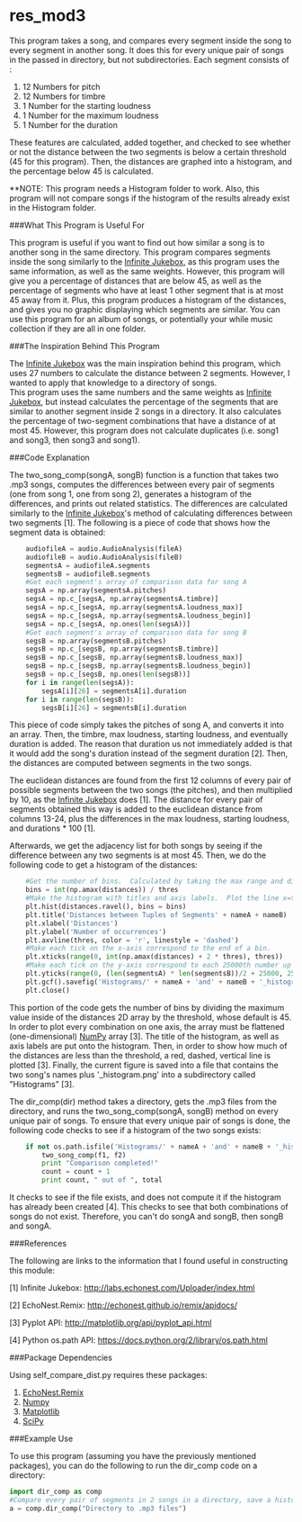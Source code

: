 # res_mod3

This program takes a song, and compares every segment inside the song to every segment in another song. It does this for every
unique pair of songs in the passed in directory, but not subdirectories.  Each segment consists of :

1. 12 Numbers for pitch
2. 12 Numbers for timbre
3. 1 Number for the starting loudness
4. 1 Number for the maximum loudness
5. 1 Number for the duration

These features are calculated, added together, and checked to see whether or not the distance between the two segments is
below a certain threshold (45 for this program).  Then, the distances are graphed into a histogram, and the percentage below
45 is calculated.

**NOTE: This program needs a Histogram folder to work.  Also, this program will not compare songs if the histogram of 
the results already exist in the Histogram folder.

###What This Program is Useful For

This program is useful if you want to find out how similar a song is to another song in the same directory.  This program 
compares segments inside the song similarly to the [Infinite Jukebox], as this program uses the same information, as well as 
the same weights.  However, this program will give you a percentage of distances that are below 45, as well as the percentage
of segments who have at least 1 other segment that is at most 45 away from it.  Plus, this program produces a histogram of the
distances, and gives you no graphic displaying which segments are similar.  You can use this program for an album of songs, 
or potentially your while music collection if they are all in one folder.

###The Inspiration Behind This Program

The [Infinite Jukebox] was the main inspiration behind this program, which uses 27 numbers to calculate the distance between
2 segments.  However, I wanted to apply that knowledge to a directory of songs.  
This program uses the same numbers and the same weights as [Infinite Jukebox], but instead calculates the percentage of the segments that are
similar to another segment inside 2 songs in a directory.  It also calculates the percentage of two-segment combinations that have a 
distance of at most 45.  However, this program does not calculate duplicates (i.e. song1 and song3, then song3 and song1).

###Code Explanation

The two_song_comp(songA, songB) function is a function that takes two .mp3 songs, computes the differences between every pair of
segments (one from song 1, one from song 2), generates a histogram of the differences, and prints out related statistics.
The differences are calculated similarly to the [Infinite Jukebox]'s method of calculating differences between two
segments [1].  The following is a piece of code that shows how the segment data is obtained:

```python
    audiofileA = audio.AudioAnalysis(fileA)
    audiofileB = audio.AudioAnalysis(fileB)
    segmentsA = audiofileA.segments
    segmentsB = audiofileB.segments
    #Get each segment's array of comparison data for song A
    segsA = np.array(segmentsA.pitches)
    segsA = np.c_[segsA, np.array(segmentsA.timbre)]
    segsA = np.c_[segsA, np.array(segmentsA.loudness_max)]
    segsA = np.c_[segsA, np.array(segmentsA.loudness_begin)]
    segsA = np.c_[segsA, np.ones(len(segsA))]
    #Get each segment's array of comparison data for song B
    segsB = np.array(segmentsB.pitches)
    segsB = np.c_[segsB, np.array(segmentsB.timbre)]
    segsB = np.c_[segsB, np.array(segmentsB.loudness_max)]
    segsB = np.c_[segsB, np.array(segmentsB.loudness_begin)]
    segsB = np.c_[segsB, np.ones(len(segsB))]
    for i in range(len(segsA)):
        segsA[i][26] = segmentsA[i].duration
    for i in range(len(segsB)):
        segsB[i][26] = segmentsB[i].duration
```

This piece of code simply takes the pitches of song A, and converts it into an array.  Then, the timbre, max loudness, starting
loudness, and eventually duration is added.  The reason that duration us not immediately added is that it would add the song's
duration instead of the segment duration [2].  Then, the distances are computed between segments in the two songs.

The euclidean distances are found from the first 12 columns of every pair of possible segments between the two songs (the
pitches), and then multiplied by 10, as the [Infinite Jukebox] does [1].  The distance for every pair of segments obtained this 
way is added to the euclidean distance from columns 13-24, plus the differences in the max loudness, starting loudness, and 
durations * 100 [1].

Afterwards, we get the adjacency list for both songs by seeing if the difference between any two segments is at most 45.
Then, we do the following code to get a histogram of the distances:

```python
    #Get the number of bins.  Calculated by taking the max range and dividing by 50
    bins = int(np.amax(distances)) / thres
    #Make the histogram with titles and axis labels.  Plot the line x=thres for visual comparison.
    plt.hist(distances.ravel(), bins = bins)
    plt.title('Distances between Tuples of Segments' + nameA + nameB)
    plt.xlabel('Distances')
    plt.ylabel('Number of occurrences')
    plt.axvline(thres, color = 'r', linestyle = 'dashed')
    #Make each tick on the x-axis correspond to the end of a bin.
    plt.xticks(range(0, int(np.amax(distances) + 2 * thres), thres))
    #Make each tick on the y-axis correspond to each 25000th number up to the number of possible tuple combos / 2.
    plt.yticks(range(0, (len(segmentsA) * len(segmentsB))/2 + 25000, 25000))
    plt.gcf().savefig('Histograms/' + nameA + 'and' + nameB + '_histogram.png')
    plt.close()
```

This portion of the code gets the number of bins by dividing the maximum value inside of the distances 2D array by the
threshold, whose default is 45.  In order to plot every combination on one axis, the array must be flattened (one-dimensional)
[NumPy] array [3].  The title of the histogram, as well as axis labels are put onto the histogram.  Then, in order to show
how much of the distances are less than the threshold, a red, dashed, vertical line is plotted [3].  Finally, the current
figure is saved into a file that contains the two song's names plus '_histogram.png' into a subdirectory called "Histograms" [3].

The dir_comp(dir) method takes a directory, gets the .mp3 files from the directory, and runs the two_song_comp(songA, songB)
method on every unique pair of songs.  To ensure that every unique pair of songs is done, the following code checks to see
if a histogram of the two songs exists:

```python
    if not os.path.isfile('Histograms/' + nameA + 'and' + nameB + '_histogram.png') and not os.path.isfile('Histograms/' + nameB + 'and' + nameA + '_histogram.png'):
        two_song_comp(f1, f2)
        print "Comparison completed!"
        count = count + 1
        print count, " out of ", total
```

It checks to see if the file exists, and does not compute it if the histogram has already been created [4].  This checks to see
that both combinations of songs do not exist.  Therefore, you can't do songA and songB, then songB and songA.

###References

The following are links to the information that I found useful in constructing this module:

[1] Infinite Jukebox: http://labs.echonest.com/Uploader/index.html

[2] EchoNest.Remix: http://echonest.github.io/remix/apidocs/

[3] Pyplot API: http://matplotlib.org/api/pyplot_api.html

[4] Python os.path API: https://docs.python.org/2/library/os.path.html

###Package Dependencies

Using self_compare_dist.py requires these packages:

1. [EchoNest.Remix]
2. [Numpy]
3. [Matplotlib]
4. [SciPy]

###Example Use

To use this program (assuming you have the previously mentioned packages), you can do
the following to run the dir_comp code on a directory:

```python
import dir_comp as comp
#Compare every pair of segments in 2 songs in a directory, save a histogram of the differences, and print statistics
a = comp.dir_comp("Directory to .mp3 files")
```

[Numpy]: https://pypi.python.org/pypi/numpy#downloads

[EchoNest.Remix]: http://echonest.github.io/remix/apidocs/

[Infinite Jukebox]: http://labs.echonest.com/Uploader/index.html

[Matplotlib]: http://matplotlib.org/contents.html

[SciPy]: http://www.scipy.org/
